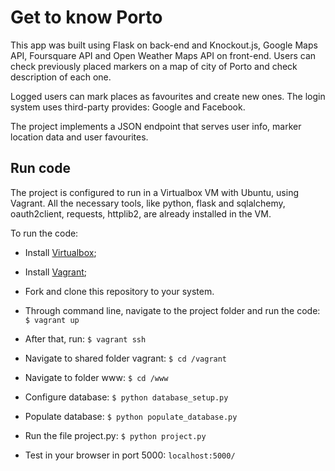 # Get to know Porto

This app was built using Flask on back-end and Knockout.js, Google Maps API, Foursquare API and Open Weather Maps API on front-end. Users can check previously placed markers on a map of city of Porto and check description of each one.

Logged users can mark places as favourites and create new ones.
The login system uses third-party provides: Google and Facebook.

The project implements a JSON endpoint that serves user info, marker location data and user favourites.

## Run code
The project is configured to run in a Virtualbox VM with Ubuntu, using Vagrant. All the necessary tools, like python, flask and sqlalchemy, oauth2client, requests, httplib2, are already installed in the VM.

To run the code:
- Install [Virtualbox](https://www.virtualbox.org/);

- Install [Vagrant](https://www.vagrantup.com/);

- Fork and clone this repository to your system.

- Through command line, navigate to the project folder and run the code:
`$ vagrant up`

- After that, run:
`$ vagrant ssh`

- Navigate to shared folder vagrant:
`$ cd /vagrant`

- Navigate to folder www:
`$ cd /www`

- Configure database:
`$ python database_setup.py`

- Populate database:
`$ python populate_database.py`

- Run the file project.py:
`$ python project.py`

- Test in your browser in port 5000:
`localhost:5000/`